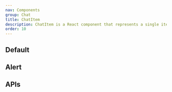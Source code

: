 ```yaml
---
nav: Components
group: Chat
title: ChatItem
description: ChatItem is a React component that represents a single item in a chat conversation. It displays the user's avatar, name, and message. It can also display a loading indicator if the message is still being sent.
order: 10
---
```


## Default

<code src="./demos/index.tsx" nopadding></code>

## Alert

<code src="./demos/Alert.tsx" nopadding></code>

## APIs

<API></API>
